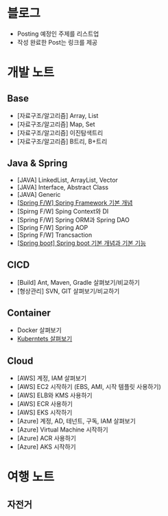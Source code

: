 # 블로그

- Posting 예정인 주제를 리스트업
- 작성 완료한 Post는 링크를 제공

# 개발 노트

## Base
- [자료구조/알고리즘] Array, List
- [자료구조/알고리즘] Map, Set
- [자료구조/알고리즘] 이진탐색트리
- [자료구조/알고리즘] B트리, B+트리

## Java & Spring
- [JAVA] LinkedList, ArrayList, Vector
- [JAVA] Interface, Abstract Class
- [JAVA] Generic 
- [[Spring F/W] Spring Framework 기본 개념](java/spring01.md)
- [Spirng F/W] Sping Context와 DI
- [Spring F/W] Spring ORM과 Spring DAO
- [Spring F/W] Spring AOP
- [Spring F/W] Trancsaction
- [[Spring boot] Spring boot 기본 개념과 기본 기능](java/springboot01.md)

## CICD
- [Build] Ant, Maven, Gradle 살펴보기/비교하기
- [형상관리] SVN, GIT 살펴보기/비교하기

## Container
- Docker 살펴보기
- [Kuberntets 살펴보기](container/k8s01.md)

## Cloud
- [AWS] 계정, IAM 살펴보기
- [AWS] EC2 시작하기 (EBS, AMI, 시작 템플릿 사용하기)
- [AWS] ELB와 KMS 사용하기
- [AWS] ECR 사용하기
- [AWS] EKS 시작하기
- [Azure] 계정, AD, 테넌트, 구독, IAM 살펴보기
- [Azure] Virtual Machine 시작하기
- [Azure] ACR 사용하기
- [Azure] AKS 시작하기

# 여행 노트

## 자전거
